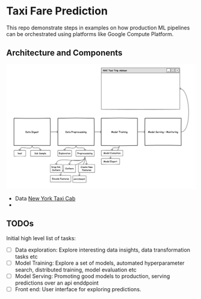 # Taxi Fare Prediction 
This repo demonstrate steps in examples on how production ML pipelines can be orchestrated using platforms like Google Compute Platform.

## Architecture and Components

![System Architecture](docs/images/taxiarchitecture.png)

- Data [New York Taxi Cab](https://www1.nyc.gov/site/tlc/about/tlc-trip-record-data.page)
-  

## TODOs

Initial high level list of tasks: 

- [ ] Data exploration: Explore interesting data insights, data transformation tasks etc 
- [ ] Model Training: Explore a set of models, automated hyperparameter search, distributed training, model evaluation etc
- [ ] Model Serving: Promoting good models to production, serving predictions over an api enddpoint 
- [ ] Front end: User interface for exploring predictions.